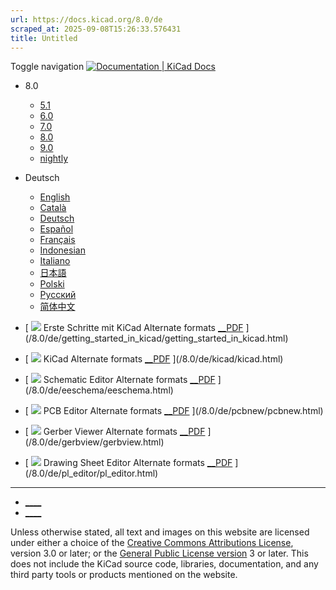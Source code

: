 ```yaml
---
url: https://docs.kicad.org/8.0/de
scraped_at: 2025-09-08T15:26:33.576431
title: Untitled
---
```


Toggle navigation [ ![Documentation | KiCad](/img/kicad_logo_small.png) Docs ](/)

  * 8.0 
    * [ 5.1 ](/5.1)
    * [ 6.0 ](/6.0)
    * [ 7.0 ](/7.0)
    * [ 8.0 ](/8.0)
    * [ 9.0 ](/9.0)
    * [ nightly ](/master)
  * Deutsch 
    * [ English ](/8.0/en)
    * [ Català ](/8.0/ca)
    * [ Deutsch ](/8.0/de)
    * [ Español ](/8.0/es)
    * [ Français ](/8.0/fr)
    * [ Indonesian ](/8.0/id)
    * [ Italiano ](/8.0/it)
    * [ 日本語 ](/8.0/ja)
    * [ Polski ](/8.0/pl)
    * [ Русский ](/8.0/ru)
    * [ 简体中文 ](/8.0/zh)

  * [ ![](/img/guide-icons/placeholder.png) Erste Schritte mit KiCad Alternate formats [__PDF](/8.0/de/getting_started_in_kicad/getting_started_in_kicad.pdf) ](/8.0/de/getting_started_in_kicad/getting_started_in_kicad.html)
  * [ ![](/img/guide-icons/kicad.png) KiCad Alternate formats [__PDF](/8.0/de/kicad/kicad.pdf) ](/8.0/de/kicad/kicad.html)
  * [ ![](/img/guide-icons/eeschema.png) Schematic Editor Alternate formats [__PDF](/8.0/de/eeschema/eeschema.pdf) ](/8.0/de/eeschema/eeschema.html)
  * [ ![](/img/guide-icons/pcbnew.png) PCB Editor Alternate formats [__PDF](/8.0/de/pcbnew/pcbnew.pdf) ](/8.0/de/pcbnew/pcbnew.html)
  * [ ![](/img/guide-icons/gerbview.png) Gerber Viewer Alternate formats [__PDF](/8.0/de/gerbview/gerbview.pdf) ](/8.0/de/gerbview/gerbview.html)
  * [ ![](/img/guide-icons/pl_editor.png) Drawing Sheet Editor Alternate formats [__PDF](/8.0/de/pl_editor/pl_editor.pdf) ](/8.0/de/pl_editor/pl_editor.html)

* * *

  * [ ____ ](https://forum.kicad.info/)
  * [ ____ ](https://gitlab.com/kicad)

Unless otherwise stated, all text and images on this website are licensed
under either a choice of the [Creative Commons Attributions
License](/about/licenses/#_creative_commons_attribution_3_0_unported), version
3.0 or later; or the [General Public License
version](/about/licenses/#_gnu_general_public_license_v3) 3 or later. This
does not include the KiCad source code, libraries, documentation, and any
third party tools or products mentioned on the website.

